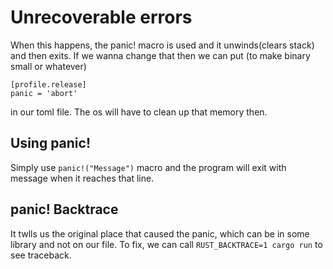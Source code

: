 # Unrecoverable errors

When this happens,  the panic! macro is used and it unwinds(clears stack) and then exits. If we wanna change that then we can put (to make binary small or whatever)
```
[profile.release]
panic = 'abort'
```
in our toml file. The os will have to clean up that memory then. 

## Using panic! 
Simply use `panic!("Message")` macro and the program will exit with message when it reaches that line.  

## panic! Backtrace
It twlls us the original place that caused the panic, which can be in some library and not on our file. To fix, we can call `RUST_BACKTRACE=1 cargo run` to see traceback.

